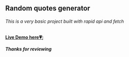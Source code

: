 ## Random quotes generator

###### This is a very basic project built with rapid api and fetch

#### [Live Demo here💗](https://oloja-quotes-api.netlify.app/);

##### Thanks for reviewing
